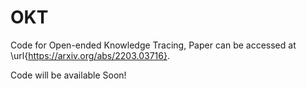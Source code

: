 # OKT
Code for Open-ended Knowledge Tracing, Paper can be accessed at \url{https://arxiv.org/abs/2203.03716}.

Code will be available Soon! 
